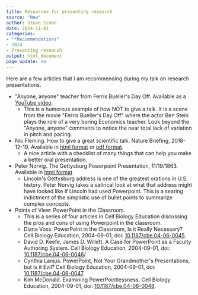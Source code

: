 ```yaml
---
title: Resources for presenting research
source: "New"
author: Steve Simon
date: 2024-11-01
categories: 
- "*Recommendations"
- 2024
- Presenting research
output: html_document
page_update: no
---
```


Here are a few articles that I am recommending during my talk on research presentations.

<!---more--->

-   "Anyone, anyone" teacher from Ferris Bueller's Day Off. Available as a [YouTube video][ste1].
    -   This is a humorous example of how NOT to give a talk. It is a scene from the movie "Ferris Bueller's Day Off" where the actor Ben Stein plays the role of a very boring Economics teacher. Look beyond the "Anyone, anyone" comments to notice the near total lack of variation in pitch and pacing.
-   Nic Fleming. How to give a great scientific talk. Nature Briefing, 2018-12-19. Available in [html format][fle1] or [pdf format][fle2].
    -   A nice article with a checklist of many things that can help you make a better oral presentation.
-   Peter Norvig. The Gettysburg Powerpoint Presentation, 11/19/1863. Available in [html format][nor1]
    -   Lincoln's Gettysburg address is one of the greatest orations in U.S. history. Peter Norvig takes a satirical look at what that address might have looked like if Lincoln had used Powerpoint. This is a searing indictment of the simplistic use of bullet points to summarize complex concepts.
-   Points of View: PowerPoint in the Classroom.
    -   This is a series of four articles in Cell Biology Education discussing the pros and cons of using Powerpoint in the classroom.
    -   Diana Voss. PowerPoint in the Classroom, Is it Really Necessary? Cell Biology Education, 2004-09-01, doi: [10.1187/cbe.04-06-0045][vos1].
    -   David D. Keefe, James D. Willett. A Case for PowerPoint as a Faculty Authoring System. Cell Biology Education, 2004-09-01, doi: [10.1187/cbe.04-06-0046][kee1]/
    -   Cynthia Lanius. PowerPoint, Not Your Grandmother's Presentations, but Is it Evil? Cell Biology Education, 2004-09-01, doi: [10.1187/cbe.04-06-0047][lan1]
    -   Kim McDonald. Examining PowerPointlessness. Cell Biology Education, 2004-09-01, doi: [10.1187/cbe.04-06-0048][mcd1].

[ste1]: https://www.youtube.com/watch?v=uhiCFdWeQfA
[fle1]: https://www.nature.com/articles/d41586-018-07780-5
[fle2]: https://www.nature.com/articles/d41586-018-07780-5.pdf
[vos1]: https://doi.org/10.1187/cbe.04-06-0045
[kee1]: https://doi.org/10.1187/cbe.04-06-0046
[lan1]: https://doi.org/10.1187/cbe.04-06-0047
[mcd1]: https://doi.org/10.1187/cbe.04-06-0048
[nor1]: https://norvig.com/Gettysburg/

